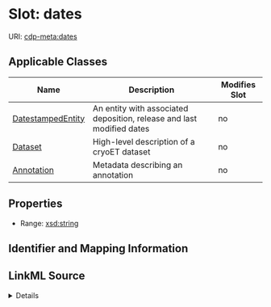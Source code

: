 # Slot: dates

URI: [cdp-meta:dates](metadatadates)



<!-- no inheritance hierarchy -->




## Applicable Classes

| Name | Description | Modifies Slot |
| --- | --- | --- |
[DatestampedEntity](DatestampedEntity.md) | An entity with associated deposition, release and last modified dates |  no  |
[Dataset](Dataset.md) | High-level description of a cryoET dataset |  no  |
[Annotation](Annotation.md) | Metadata describing an annotation |  no  |







## Properties

* Range: [xsd:string](http://www.w3.org/2001/XMLSchema#string)





## Identifier and Mapping Information








## LinkML Source

<details>
```yaml
name: dates
alias: dates
domain_of:
- DatestampedEntity
- Dataset
- Annotation
range: string

```
</details>
